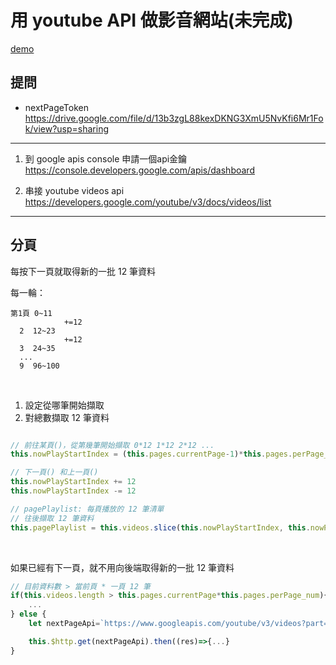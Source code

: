 # 用 youtube API 做影音網站(未完成)

[demo](https://kayla8844.github.io/video-web-youtube-api-output/)

## 提問
* nextPageToken<br>
https://drive.google.com/file/d/13b3zgL88kexDKNG3XmU5NvKfi6Mr1Fok/view?usp=sharing

---

1. 到 google apis console 申請⼀個api⾦鑰<br>
https://console.developers.google.com/apis/dashboard

1. 串接 youtube videos api<br>
https://developers.google.com/youtube/v3/docs/videos/list


---

## 分頁
每按下一頁就取得新的一批 12 筆資料

每一輪：
```
第1頁 0~11
            +=12
  2  12~23
            +=12
  3  24~35
  ... 
  9  96~100
```

<br>

1. 設定從哪筆開始擷取
2. 對總數擷取 12 筆資料

```javascript

// 前往某頁()，從第幾筆開始擷取 0*12 1*12 2*12 ...
this.nowPlayStartIndex = (this.pages.currentPage-1)*this.pages.perPage_num;

// 下一頁() 和上一頁()
this.nowPlayStartIndex += 12
this.nowPlayStartIndex -= 12

// pagePlaylist: 每頁播放的 12 筆清單
// 往後擷取 12 筆資料
this.pagePlaylist = this.videos.slice(this.nowPlayStartIndex, this.nowPlayStartIndex+12)
```

<br>

如果已經有下一頁，就不用向後端取得新的一批 12 筆資料

```javascript
// 目前資料數 > 當前頁 * 一頁 12 筆
if(this.videos.length > this.pages.currentPage*this.pages.perPage_num){
    ...
} else {
    let nextPageApi=`https://www.googleapis.com/youtube/v3/videos?part=contentDetails&part=snippet&chart=mostPopular&maxResults=${maxResults}&pageToken=${nextPageToken}&regionCode=TW&key=AIzaSyAEHw6lAxMOQ4YcogbbAkeWza_hxARrk4k`

    this.$http.get(nextPageApi).then((res)=>{...}
}
```
            



